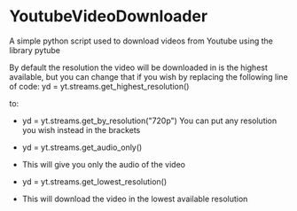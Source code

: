 # YoutubeVideoDownloader
A simple python script used to download videos from Youtube using the library pytube

By default the resolution the video will be downloaded in is the highest available, but you can change that if you wish by replacing the following line of code:
yd = yt.streams.get_highest_resolution()

to:

- yd = yt.streams.get_by_resolution("720p")
You can put any resolution you wish instead in the brackets

- yd = yt.streams.get_audio_only()
- This will give you only the audio of the video

- yd = yt.streams.get_lowest_resolution()
- This will download the video in the lowest available resolution

